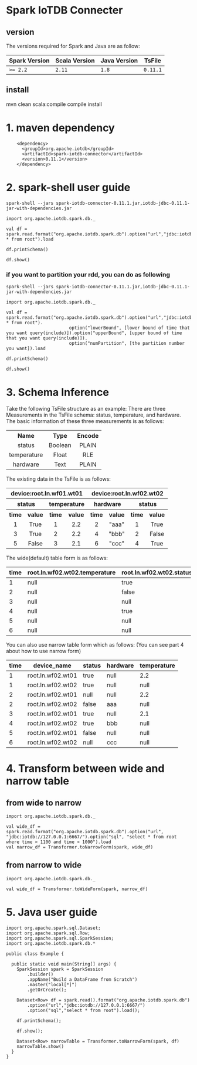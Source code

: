 <!--

    Licensed to the Apache Software Foundation (ASF) under one
    or more contributor license agreements.  See the NOTICE file
    distributed with this work for additional information
    regarding copyright ownership.  The ASF licenses this file
    to you under the Apache License, Version 2.0 (the
    "License"); you may not use this file except in compliance
    with the License.  You may obtain a copy of the License at

        http://www.apache.org/licenses/LICENSE-2.0

    Unless required by applicable law or agreed to in writing,
    software distributed under the License is distributed on an
    "AS IS" BASIS, WITHOUT WARRANTIES OR CONDITIONS OF ANY
    KIND, either express or implied.  See the License for the
    specific language governing permissions and limitations
    under the License.

-->
# Spark IoTDB Connecter
## version

The versions required for Spark and Java are as follow:

| Spark Version | Scala Version | Java Version | TsFile |
| ------------- | ------------- | ------------ |------------ |
| `>= 2.2`        | `2.11`        | `1.8`        | `0.11.1`|


## install
mvn clean scala:compile compile install


# 1. maven dependency

```
    <dependency>
      <groupId>org.apache.iotdb</groupId>
      <artifactId>spark-iotdb-connector</artifactId>
      <version>0.11.1</version>
    </dependency>
```


# 2. spark-shell user guide

```
spark-shell --jars spark-iotdb-connector-0.11.1.jar,iotdb-jdbc-0.11.1-jar-with-dependencies.jar

import org.apache.iotdb.spark.db._

val df = spark.read.format("org.apache.iotdb.spark.db").option("url","jdbc:iotdb://127.0.0.1:6667/").option("sql","select * from root").load

df.printSchema()

df.show()
```

### if you want to partition your rdd, you can do as following
```
spark-shell --jars spark-iotdb-connector-0.11.1.jar,iotdb-jdbc-0.11.1-jar-with-dependencies.jar

import org.apache.iotdb.spark.db._

val df = spark.read.format("org.apache.iotdb.spark.db").option("url","jdbc:iotdb://127.0.0.1:6667/").option("sql","select * from root").
                        option("lowerBound", [lower bound of time that you want query(include)]).option("upperBound", [upper bound of time that you want query(include)]).
                        option("numPartition", [the partition number you want]).load

df.printSchema()

df.show()
```

# 3. Schema Inference

Take the following TsFile structure as an example: There are three Measurements in the TsFile schema: status, temperature, and hardware. The basic information of these three measurements is as follows:

<center>
<table style="text-align:center">
	<tr><th colspan="2">Name</th><th colspan="2">Type</th><th colspan="2">Encode</th></tr>
	<tr><td colspan="2">status</td><td colspan="2">Boolean</td><td colspan="2">PLAIN</td></tr>
	<tr><td colspan="2">temperature</td><td colspan="2">Float</td><td colspan="2">RLE</td></tr>
	<tr><td colspan="2">hardware</td><td colspan="2">Text</td><td colspan="2">PLAIN</td></tr>
</table>
</center>

The existing data in the TsFile is as follows:


<center>
<table style="text-align:center">
	<tr><th colspan="4">device:root.ln.wf01.wt01</th><th colspan="4">device:root.ln.wf02.wt02</th></tr>
	<tr><th colspan="2">status</th><th colspan="2">temperature</th><th colspan="2">hardware</th><th colspan="2">status</th></tr>
	<tr><th>time</th><th>value</td><th>time</th><th>value</td><th>time</th><th>value</th><th>time</th><th>value</td></tr>
	<tr><td>1</td><td>True</td><td>1</td><td>2.2</td><td>2</td><td>"aaa"</td><td>1</td><td>True</td></tr>
	<tr><td>3</td><td>True</td><td>2</td><td>2.2</td><td>4</td><td>"bbb"</td><td>2</td><td>False</td></tr>
	<tr><td>5</td><td> False </td><td>3</td><td>2.1</td><td>6</td><td>"ccc"</td><td>4</td><td>True</td></tr>
</table>
</center>


The wide(default) table form is as follows:

| time | root.ln.wf02.wt02.temperature | root.ln.wf02.wt02.status | root.ln.wf02.wt02.hardware | root.ln.wf01.wt01.temperature | root.ln.wf01.wt01.status | root.ln.wf01.wt01.hardware |
|------|-------------------------------|--------------------------|----------------------------|-------------------------------|--------------------------|----------------------------|
|    1 | null                          | true                     | null                       | 2.2                           | true                     | null                       |
|    2 | null                          | false                    | aaa                        | 2.2                           | null                     | null                       |
|    3 | null                          | null                     | null                       | 2.1                           | true                     | null                       |
|    4 | null                          | true                     | bbb                        | null                          | null                     | null                       |
|    5 | null                          | null                     | null                       | null                          | false                    | null                       |
|    6 | null                          | null                     | ccc                        | null                          | null                     | null                       |

You can also use narrow table form which as follows: (You can see part 4 about how to use narrow form)

| time | device_name                   | status                   | hardware                   | temperature |
|------|-------------------------------|--------------------------|----------------------------|-------------------------------|
|    1 | root.ln.wf02.wt01             | true                     | null                       | 2.2                           | 
|    1 | root.ln.wf02.wt02             | true                     | null                       | null                          | 
|    2 | root.ln.wf02.wt01             | null                     | null                       | 2.2                          |                 
|    2 | root.ln.wf02.wt02             | false                    | aaa                        | null                           |                   
|    3 | root.ln.wf02.wt01             | true                     | null                       | 2.1                           |                 
|    4 | root.ln.wf02.wt02             | true                     | bbb                        | null                          |                  
|    5 | root.ln.wf02.wt01             | false                    | null                       | null                          |                   
|    6 | root.ln.wf02.wt02             | null                     | ccc                        | null                          |                   

# 4. Transform between wide and narrow table

## from wide to narrow
```
import org.apache.iotdb.spark.db._

val wide_df = spark.read.format("org.apache.iotdb.spark.db").option("url", "jdbc:iotdb://127.0.0.1:6667/").option("sql", "select * from root where time < 1100 and time > 1000").load
val narrow_df = Transformer.toNarrowForm(spark, wide_df)
```

## from narrow to wide
```
import org.apache.iotdb.spark.db._

val wide_df = Transformer.toWideForm(spark, narrow_df)
```

# 5. Java user guide
```
import org.apache.spark.sql.Dataset;
import org.apache.spark.sql.Row;
import org.apache.spark.sql.SparkSession;
import org.apache.iotdb.spark.db.*

public class Example {

  public static void main(String[] args) {
    SparkSession spark = SparkSession
        .builder()
        .appName("Build a DataFrame from Scratch")
        .master("local[*]")
        .getOrCreate();

    Dataset<Row> df = spark.read().format("org.apache.iotdb.spark.db")
        .option("url","jdbc:iotdb://127.0.0.1:6667/")
        .option("sql","select * from root").load();

    df.printSchema();

    df.show();
    
    Dataset<Row> narrowTable = Transformer.toNarrowForm(spark, df)
    narrowTable.show()
  }
}
```
